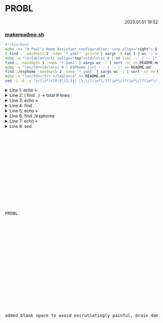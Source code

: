 # PROBL
<p align=right> 2023.01.01 19:52 </p>

### [makereadme.sh](./makereadme.sh)

```bash
#!/bin/bash
echo -ne "# Powl's Home Assistant configuration: \n<p align="right"> $(date +"${1:-%Y.%m.%d %H:%M:%S}") </p>\n\n## Total lines of code: " > README.md 
( find . -maxdepth 2 -name '*.yaml' -print0 | xargs -0 cat ) | wc -l >> README.md
echo -e "\n<table>\n<tr valign="top"><td>\n\n| # | HA |\n| --: | -- |" >> README.md
find . -maxdepth 1 -name '*.yaml' | xargs wc -l | sort -nr >> README.md
echo -e "\n</td><td>\n\n| # | ESPHome |\n| --: | -- |" >> README.md
find ./esphome -maxdepth 2 -name '*.yaml' | xargs wc -l | sort -nr >> README.md
echo -e "\n</td></tr> </table>\n" >> README.md
sed -i -E -e "s/(\s*)([0-9]{1,5}) (\.\/)(\w*\/)?(\w*\/)?(\w*\/)?(\w*\/)?(.*\.yaml)/\1\2 [\5\6\7\8](\3\4\5\6\7\8)/" -e "s/(\s{2,10})([0-9]{1,5})/| \2 |/" -e "s/\| ([0-9]*) \| total/\| \*\*\1\*\* \| \*\*Total\*\*/" README.md
```
<details><summary> Line 1: echo »</summary>
<p>

```bash
echo -ne "# Powl's Home Assistant configuration: \n<p align="right"> $(date +"${1:-%Y.%m.%d %H:%M:%S}") </p>\n\n## Total lines of code: " > README.md 
```
echoes the strin and writes to README.md

flag `-e` means `\n` is expanded to a newline character instead of being literally printed

flag `-n` means no trailing new line. We want the following number on the same line

resulting in
```bash
# Powl's Home Assistant configuration: 
<p align="right"> $(date +"${1:-%Y.%m.%d %H:%M:%S}") </p>

## Total lines of code: 
```
where `$(date + "")` renders current date in the format given. Here `$1` or the default `%Y.%m.%d %H:%M:%S` if no argument is passed. 

(`$1` is the first argument passed when the script is being executed, i.e. BLABLA when executing `user@device: /home/ $ makereadme.sh BLABLA`)

```
# Powl's Home Assistant configuration: 
<p align="right"> 2023.01.01 13:37:00 </p>

## Total lines of code:
```

</p>
</details>


<details><summary>Line 2: ( find . ) → total # lines </summary>
<p>

```bash
( find . -maxdepth 2 -name '*.yaml' -print0 | xargs -0 cat ) | wc -l >> README.md
```
finds all files in `.` (here)

max depth means only include subdirs of that depth max. I want files of current dir and one dir below (i.e. esphome)

`-name` specifies the file name

`-print0` means don't print to stdout I guess lol

all that is piped via `cat` to `wc -l` which counts the total number of lines in all files that were found.

```
# Powl's Home Assistant configuration: 
<p align="right"> 2023.01.01 13:37:00 </p>

## Total lines of code: 10486
```

</p>
</details>


<details><summary>Line 3: echo »</summary>
<p>

#### We want two tables, HA and ESPHome, nested inside one larger table.
Tables in markdown look like this:
```
|  Title1  | Title2 |
| -------- | ------ |   <--- can specify horiz column alignment 
|  myrow1  | mydata |         with a colon on either side, see example
```

two of which are put into this html thingy

```html
<table>
<tr valign=top><td>   <--- this align prevents the shorter table from 
    mytable1                  scooting halfway down and looking ugly af lol
</td><td>
    mytable2
</td></tr>
</table>
```
so we begin to print

```bash
echo -e "\n<table>\n<tr valign="top"><td>\n\n| # | HA |\n| --: | -- |" >> README.md
```
resulting in
```
▐
<table>
<tr valign="top"><td>

|  #  | HA |
| --: | -- |  <-- left column is now right-aligned
```
</p>
</details>



<details><summary>Line 4: find . </summary>
<p>

```bash
find . -maxdepth 1 -name '*.yaml' | xargs wc -l | sort -nr >> README.md
```
pretty self explanatory, finds files, counts lines, sorts numerically, writes

For reference, find's regular console output looks like this:
```
User@DESKTOP: /home/config $ find . -maxdepth 1 -name '*.yaml' | xargs wc -l | sort -nr
  7934 total
  3435 ./automations.yaml
  1825 ./scripts.yaml
   802 ./automations-telegram.yaml
   300 ./configuration.yaml
etc...
```

</p>
</details>

<details><summary>Line 5: echo »</summary>
<p>

```bash
echo -e "\n</td><td>\n\n| # | ESPHome |\n| --: | -- |" >> README.md
```
same shit again, prints

```
▐
</td><td>   <-- divider between table1 and table2

|  #  | ESPHome |
| --: | -- |

```

</p>
</details>


<details><summary>Line 6: find ./esphome </summary>
<p>

```bash
find ./esphome -maxdepth 2 -name '*.yaml' | xargs wc -l | sort -nr >> README.md
```

again, self explanatory, finds files in subdir `esphome/` and **one** layer of subdirs, i.e. `esphome/common/` 

stdout is:

```
User@DESKTOP: /home/config $ find ./esphome -maxdepth 2 -name '*.yaml' | xargs wc -l | sort -nr
  2591 total
   572 ./esphome/gerald.yaml
   274 ./esphome/cora.yaml
   262 ./esphome/frieder.yaml
   237 ./esphome/berta.yaml
etc...
```

</p>
</details>

<details><summary>Line 7: echo »</summary>
<p>

```bash
echo -e "\n</td></tr> </table>\n" >> README.md
```

bruh

```
▐
</td></tr> </table>     <-- end of tableception
```

</p>
</details>



<details><summary>Line 8: sed</summary>
<p>

# sed

sed enables regex operations on files. That being sed ![image](https://user-images.githubusercontent.com/62850893/210182040-cb5623e9-22ef-48c3-8bf9-557508dfaba7.png)
usually sed outputs to stdout, but

flag `-i` makes it write to the file it is reading from

falg `-E` enables extended patterns, used for grouping patterns with `(...)` and later referring to them with `\1` etc.

flag `-e` is just an identifyer of a regex pattern we wanna apply. We're using it it three times

```bash
sed -i -E 
-e "s/(\s*)([0-9]{1,5}) (\.\/)(\w*\/)?(\w*\/)?(\w*\/)?(\w*\/)?(.*\.yaml)/\1\2 [\5\6\7\8](\3\4\5\6\7\8)/" 
-e "s/(\s{2,10})([0-9]{1,5})/| \2 |/" 
-e "s/\| ([0-9]*) \| total/\| \*\*\1\*\* \| \*\*Total\*\*/" README.md
```

We want to replace text (`s`), so we use `-e "s/ search_pattern / replace_with /"`

<br/>

### First pattern: Place links to the files

```bash
-e "s/(\s*)([0-9]{1,5}) (\.\/)(\w*\/)?(\w*\/)?(\w*\/)?(\w*\/)?(.*\.yaml)/\1\2 [\5\6\7\8](\3\4\5\6\7\8)/" 
```

<details><summary>Unfold</summary>
<p>

We can place links using this syntax: `[prettyname](link/to/file)`

Replace `(\s*)([0-9]{1,5}) (\.\/)(\w*\/)?(\w*\/)?(\w*\/)?(\w*\/)?(.*\.yaml)`

with `\1\2 [\5\6\7\8](\3\4\5\6\7\8)`

```
  7918 total
  3435 ./automations.yaml
   572 ./esphome/gerald.yaml
\1 \2  \3  \4\7      \8
```

`\1` contains `\s*` which is an arbitrary amount of whitespaces that are followed by a number (in \2). But regex is a greedy cunt so it takes em all lol

`\2` contains `[0-9]{1,5}` which is one to five digits, remember, greedy. This is the amount of lines in the file we're currently looking at.

`\3` contains `\.\/` which is just a full stop and a forwardslash, but both need to be escaped (coz `.` is *any* char)

`\4,\5,\6,\7` *can* contain `\w*\/` (quantified by ?, so either 0 or 1 occurance) which means an arbitrary amount of word chars, followed by a forwardslash. This is all subdirectories, **if there are any**.

finally, `\8` contains `.*\.yaml` which is any amount of any character followed by `.yaml` = The filename.

After that, our text looks like this

```
  7918 total
  3435 [automations.yaml](./automations.yaml)
   572 [gerald.yaml](./esphome/gerald.yaml)
\1 \2  [ \5\6\7\8  ](    \3\4\5\6\7\8     )
```
Notice in the square brackets we intentionally left out some path variables but kept others.
We don't want `\3\4` (`./` and `esphome/`) but do wan't `\5\6\7`, because those can store any path beyond `esphome/`, for example esphome's subdir `common/`.
<details><summary>Have a look if you need</summary>
<p>

```
 7918 total
    1 ./esphome/common/build_path.yaml 
translates to:
    1 [common/build_path.yaml](./esphome/common/build_path.yaml)
\1 \2 [       \5\6\7\8       ](          \3\4\5\6\7\8          )
```
</p>
</details>


</p>
</details>

<br/>

### Second pattern. Put pipes around line numbers

```bash
-e "s/(\s{2,10})([0-9]{1,5})/| \2 |/" 
```

<details><summary>Unfold</summary>
<p>

Replace `(\s{2,10})([0-9]{1,5})` with `| \2 |`

We lose `\1` which is the whitespaces and place pipes around `\2`. Bish bash bosh

Look rn:
```
| 7918 | total
| 3435 | [automations.yaml](./automations.yaml)
| 1825 | [scripts.yaml](./scripts.yaml)
```

</p>
</details>

<br/>

### Third pattern. Make the totals bold face

```bash
-e "s/\| ([0-9]*) \| total/\| \*\*\1\*\* \| \*\*Total\*\*/"
```

<details><summary>Unfold</summary>
<p>

Replace `\| ([0-9]*) \| total` with `\| \*\*\1\*\* \| \*\*Total\*\*`

Find text `| xxxx | total` and put \*\*s around. We need to escape all asterisks because else they'd be quantifiers, obv. 


</p>
</details>


<br/>

## We're done. The document should now look like this:


<details><summary>Raw</summary>
<p>

```
# Powl's Home Assistant configuration: 
<p align="right"> 2023.01.01 13:37:00 </p>

## Total lines of code: 10486

<table>
<tr valign=top><td>

| # | Home Assistant |
| --: | -- |
| **7918** | **Total**
| 3435 | [automations.yaml](./automations.yaml)
| 1825 | [scripts.yaml](./scripts.yaml)
| 802 | [automations-telegram.yaml](./automations-telegram.yaml)
 «redacted»
| 5 | [counter.yaml](./counter.yaml)

</td><td>

| # | ESPHome |
| --: | -- |
| **2591** | **Total**
| 572 | [gerald.yaml](./esphome/gerald.yaml)
| 274 | [cora.yaml](./esphome/cora.yaml)
 «redacted»
| 13 | [common/nuki_dev.yaml](./esphome/common/nuki_dev.yaml)
| 9 | [common/nuki.yaml](./esphome/common/nuki.yaml)
| 1 | [common/build_path.yaml](./esphome/common/build_path.yaml)

</td></tr> </table>
```
  </p>
  </details>


<details><summary>Formatted</summary>
<p>

# Powl's Home Assistant configuration: 
<p align="right"> 2023.01.01 13:37:00 </p>

## Total lines of code: 10486

<table>
<tr valign=top><td>

| # | Home Assistant |
| --: | -- |
| **7918** | **Total**
| 3435 | [automations.yaml](./automations.yaml)
| 1825 | [scripts.yaml](./scripts.yaml)
| 802 | [automations-telegram.yaml](./automations-telegram.yaml)
«redacted»
| 5 | [counter.yaml](./counter.yaml)

</td><td>

| # | ESPHome |
| --: | -- |
| **2591** | **Total**
| 572 | [gerald.yaml](./esphome/gerald.yaml)
| 274 | [cora.yaml](./esphome/cora.yaml)
«redacted»
| 13 | [common/nuki_dev.yaml](./esphome/common/nuki_dev.yaml)
| 9 | [common/nuki.yaml](./esphome/common/nuki.yaml)
| 1 | [common/build_path.yaml](./esphome/common/build_path.yaml)

</td></tr> </table>

</p>
</details>

Thank you for coming to my ted talk

</p>
</details>

<pre>
















PROBL




















added blank space to avoid excrutiatingly painful, brain damaging section unfolding
</pre>